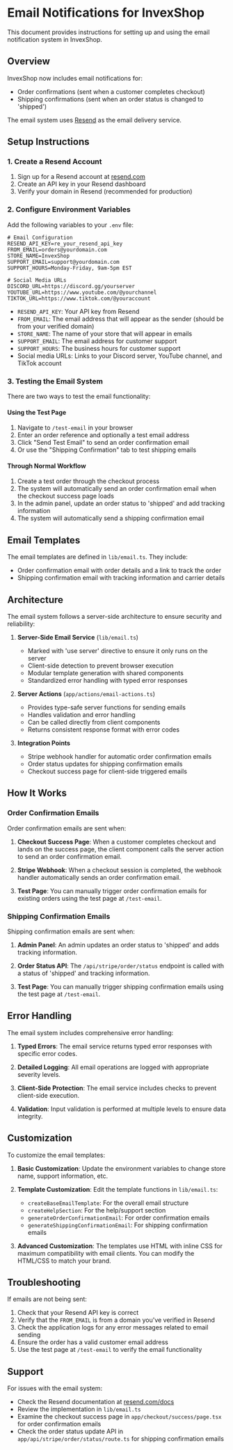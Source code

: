 # Email Notifications for InvexShop

This document provides instructions for setting up and using the email notification system in InvexShop.

## Overview

InvexShop now includes email notifications for:
- Order confirmations (sent when a customer completes checkout)
- Shipping confirmations (sent when an order status is changed to 'shipped')

The email system uses [Resend](https://resend.com) as the email delivery service.

## Setup Instructions

### 1. Create a Resend Account

1. Sign up for a Resend account at [resend.com](https://resend.com)
2. Create an API key in your Resend dashboard
3. Verify your domain in Resend (recommended for production)

### 2. Configure Environment Variables

Add the following variables to your `.env` file:

```
# Email Configuration
RESEND_API_KEY=re_your_resend_api_key
FROM_EMAIL=orders@yourdomain.com
STORE_NAME=InvexShop
SUPPORT_EMAIL=support@yourdomain.com
SUPPORT_HOURS=Monday-Friday, 9am-5pm EST

# Social Media URLs
DISCORD_URL=https://discord.gg/yourserver
YOUTUBE_URL=https://www.youtube.com/@yourchannel
TIKTOK_URL=https://www.tiktok.com/@youraccount
```

- `RESEND_API_KEY`: Your API key from Resend
- `FROM_EMAIL`: The email address that will appear as the sender (should be from your verified domain)
- `STORE_NAME`: The name of your store that will appear in emails
- `SUPPORT_EMAIL`: The email address for customer support
- `SUPPORT_HOURS`: The business hours for customer support
- Social media URLs: Links to your Discord server, YouTube channel, and TikTok account

### 3. Testing the Email System

There are two ways to test the email functionality:

#### Using the Test Page

1. Navigate to `/test-email` in your browser
2. Enter an order reference and optionally a test email address
3. Click "Send Test Email" to send an order confirmation email
4. Or use the "Shipping Confirmation" tab to test shipping emails

#### Through Normal Workflow

1. Create a test order through the checkout process
2. The system will automatically send an order confirmation email when the checkout success page loads
3. In the admin panel, update an order status to 'shipped' and add tracking information
4. The system will automatically send a shipping confirmation email

## Email Templates

The email templates are defined in `lib/email.ts`. They include:

- Order confirmation email with order details and a link to track the order
- Shipping confirmation email with tracking information and carrier details

## Architecture

The email system follows a server-side architecture to ensure security and reliability:

1. **Server-Side Email Service** (`lib/email.ts`)
   - Marked with 'use server' directive to ensure it only runs on the server
   - Client-side detection to prevent browser execution
   - Modular template generation with shared components
   - Standardized error handling with typed error responses

2. **Server Actions** (`app/actions/email-actions.ts`)
   - Provides type-safe server functions for sending emails
   - Handles validation and error handling
   - Can be called directly from client components
   - Returns consistent response format with error codes

3. **Integration Points**
   - Stripe webhook handler for automatic order confirmation emails
   - Order status updates for shipping confirmation emails
   - Checkout success page for client-side triggered emails

## How It Works

### Order Confirmation Emails

Order confirmation emails are sent when:

1. **Checkout Success Page**: When a customer completes checkout and lands on the success page, the client component calls the server action to send an order confirmation email.

2. **Stripe Webhook**: When a checkout session is completed, the webhook handler automatically sends an order confirmation email.

3. **Test Page**: You can manually trigger order confirmation emails for existing orders using the test page at `/test-email`.

### Shipping Confirmation Emails

Shipping confirmation emails are sent when:

1. **Admin Panel**: An admin updates an order status to 'shipped' and adds tracking information.

2. **Order Status API**: The `/api/stripe/order/status` endpoint is called with a status of 'shipped' and tracking information.

3. **Test Page**: You can manually trigger shipping confirmation emails using the test page at `/test-email`.

## Error Handling

The email system includes comprehensive error handling:

1. **Typed Errors**: The email service returns typed error responses with specific error codes.

2. **Detailed Logging**: All email operations are logged with appropriate severity levels.

3. **Client-Side Protection**: The email service includes checks to prevent client-side execution.

4. **Validation**: Input validation is performed at multiple levels to ensure data integrity.

## Customization

To customize the email templates:

1. **Basic Customization**: Update the environment variables to change store name, support information, etc.

2. **Template Customization**: Edit the template functions in `lib/email.ts`:
   - `createBaseEmailTemplate`: For the overall email structure
   - `createHelpSection`: For the help/support section
   - `generateOrderConfirmationEmail`: For order confirmation emails
   - `generateShippingConfirmationEmail`: For shipping confirmation emails

3. **Advanced Customization**: The templates use HTML with inline CSS for maximum compatibility with email clients. You can modify the HTML/CSS to match your brand.

## Troubleshooting

If emails are not being sent:

1. Check that your Resend API key is correct
2. Verify that the `FROM_EMAIL` is from a domain you've verified in Resend
3. Check the application logs for any error messages related to email sending
4. Ensure the order has a valid customer email address
5. Use the test page at `/test-email` to verify the email functionality

## Support

For issues with the email system:

- Check the Resend documentation at [resend.com/docs](https://resend.com/docs)
- Review the implementation in `lib/email.ts`
- Examine the checkout success page in `app/checkout/success/page.tsx` for order confirmation emails
- Check the order status update API in `app/api/stripe/order/status/route.ts` for shipping confirmation emails 